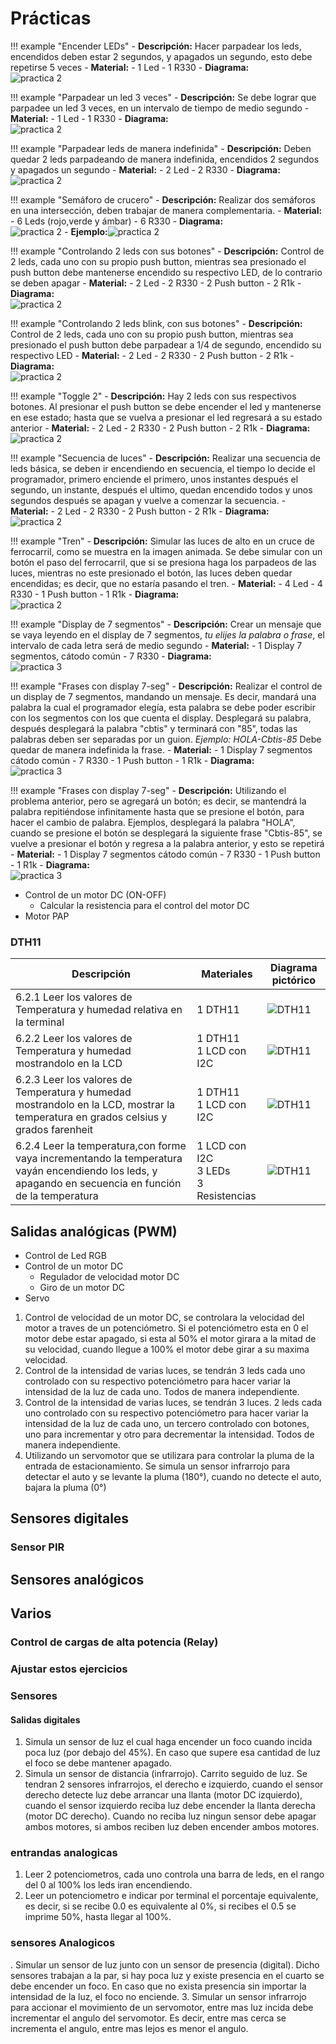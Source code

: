 # Prácticas

!!! example "Encender LEDs"
    - **Descripción:** Hacer parpadear los leds, encendidos deben estar 2 segundos, y apagados un segundo, esto debe repetirse 5 veces
    - **Material:** 
        - 1 Led
        - 1 R330 
    - **Diagrama:** <br> ![practica 2](imgs/1.2_pract.png)


!!! example "Parpadear un led 3 veces"
    - **Descripción:** Se debe lograr que parpadee un led 3 veces, en un intervalo de tiempo de medio segundo
    - **Material:** 
        - 1 Led
        - 1 R330 
    - **Diagrama:** <br> ![practica 2](imgs/1.2_pract.png)

!!! example "Parpadear leds de manera indefinida"
    - **Descripción:** Deben quedar 2 leds parpadeando de manera indefinida, encendidos 2 segundos y apagados un segundo
    - **Material:** 
        - 2 Led
        - 2 R330 
    - **Diagrama:** <br> ![practica 2](imgs/1.2_pract.png)


!!! example "Semáforo de crucero"
    - **Descripción:** Realizar dos semáforos en una intersección, deben trabajar de manera complementaria.
    - **Material:** 
        - 6 Leds (rojo,verde y ámbar)
        - 6 R330 
    - **Diagrama:** <br> ![practica 2](imgs/1.2.4_pract.png)
    - **Ejemplo:**![practica 2](imgs/semaforo.jpg)



!!! example "Controlando 2 leds con sus botones"
    - **Descripción:** Control de 2 leds, cada uno con su propio push button, mientras sea presionado el push button debe mantenerse encendido su respectivo LED, de lo contrario se deben apagar
    - **Material:** 
        - 2 Led
        - 2 R330 
        - 2 Push button
        - 2 R1k
    - **Diagrama:** <br> ![practica 2](imgs/2.1.4_pract.png)


!!! example "Controlando 2 leds blink, con sus botones"
    - **Descripción:** Control de 2 leds, cada uno con su propio push button, mientras sea presionado el push button debe parpadear a 1/4 de segundo, encendido su respectivo LED
    - **Material:** 
        - 2 Led
        - 2 R330 
        - 2 Push button
        - 2 R1k
    - **Diagrama:** <br> ![practica 2](imgs/2.1.4_pract.png)


!!! example "Toggle 2"
    - **Descripción:** Hay 2 leds con sus respectivos botones. Al presionar el push button se debe encender el led y mantenerse en ese estado; hasta que se vuelva a presionar el led regresará a su estado anterior
    - **Material:** 
        - 2 Led
        - 2 R330 
        - 2 Push button
        - 2 R1k
    - **Diagrama:** <br> ![practica 2](imgs/2.1.4_pract.png)

!!! example "Secuencia de luces"
    - **Descripción:** Realizar una secuencia de leds básica, se deben ir encendiendo en secuencia, el tiempo lo decide el programador, primero enciende el primero, unos instantes después el segundo, un instante, después el ultimo, quedan encendido todos y unos segundos después se apagan y vuelve a comenzar la secuencia.
    - **Material:** 
        - 2 Led
        - 2 R330 
        - 2 Push button
        - 2 R1k
    - **Diagrama:** <br> ![practica 2](imgs/secuencia.png)

!!! example "Tren"
    - **Descripción:** Simular las luces de alto en un cruce de ferrocarril, como se muestra en la imagen animada. Se debe simular con un botón el paso del ferrocarril, que si se presiona haga los parpadeos de las luces, mientras no este presionado el botón, las luces deben quedar encendidas; es decir, que no estaría pasando el tren. 
    - **Material:** 
        - 4 Led
        - 4 R330 
        - 1 Push button
        - 1 R1k
    - **Diagrama:** <br> ![practica 2](imgs/ferrocarril.gif)

!!! example "Display de 7 segmentos"
    - **Descripción:** Crear un mensaje que se vaya leyendo en el display de 7 segmentos, *tu elijes la palabra o frase*, el intervalo de cada letra será de medio segundo
    - **Material:** 
        - 1 Display 7 segmentos, cátodo común
        - 7 R330 
    - **Diagrama:** <br> ![practica 3](imgs/3.1.1_pract.png)

!!! example "Frases con display 7-seg"
    - **Descripción:** Realizar el control de un display de 7 segmentos, mandando un mensaje. Es decir, mandará una palabra la cual el programador elegía, esta palabra se debe poder escribir con los segmentos con los que cuenta el display. 
    Desplegará su palabra, después desplegará la palabra "cbtis" y terminará con "85", todas las palabras deben ser separadas por un guion. *Ejemplo: HOLA-Cbtis-85*
    Debe quedar de manera indefinida la frase.
    - **Material:** 
        - 1 Display 7 segmentos cátodo común
        - 7 R330 
        - 1 Push button
        - 1 R1k
    - **Diagrama:** <br> ![practica 3](imgs/3.1.1_pract.png)

!!! example "Frases con display 7-seg"
    - **Descripción:** Utilizando el problema anterior, pero se agregará un botón; es decir, se mantendrá la palabra repitiéndose infinitamente hasta que se presione el botón, para hacer el cambio de palabra. Ejemplos, desplegará la palabra "HOLA", cuando se presione el botón se desplegará la siguiente frase "Cbtis-85", se vuelve a presionar el botón y regresa a la palabra anterior, y esto se repetirá
    - **Material:** 
        - 1 Display 7 segmentos cátodo común
        - 7 R330 
        - 1 Push button
        - 1 R1k
    - **Diagrama:** <br> ![practica 3](imgs/3.1.4_pract.png)



- Control de un motor DC (ON-OFF)
  - Calcular la resistencia para el control del motor DC
- Motor PAP

### DTH11

Descripción| Materiales | Diagrama pictórico 
-|-|-
6.2.1 Leer los valores de Temperatura y humedad relativa en la terminal|1 DTH11<br>|![DTH11](imgs/dth11_1.png)
6.2.2 Leer los valores de Temperatura y humedad mostrandolo en la LCD|1 DTH11<br>1 LCD con I2C|![DTH11](imgs/dth11_lcd.png)
6.2.3 Leer los valores de Temperatura y humedad mostrandolo en la LCD, mostrar la temperatura en grados celsius y grados farenheit|1 DTH11<br>1 LCD con I2C|![DTH11](imgs/dth11_lcd.png)
6.2.4 Leer la temperatura,con forme vaya incrementando la temperatura vayán encendiendo los leds, y apagando en secuencia en función de la temperatura|1 LCD con I2C <br>3 LEDs<br>3 Resistencias|![DTH11](imgs/dth11_lcd_leds.png)

## Salidas analógicas (PWM)

- Control de Led RGB
- Control de un motor DC
  - Regulador de velocidad motor DC
  - Giro de un motor DC
- Servo

1. Control de velocidad de un motor DC, se controlara la velocidad del motor a traves de un potenciómetro. Si el potenciómetro esta en 0 el motor debe estar apagado, si esta al 50% el motor girara a la mitad de su velocidad, cuando llegue a 100% el motor debe girar a su maxima velocidad.
2. Control de la intensidad de varias luces, se tendrán 3 leds cada uno controlado con su respectivo potenciómetro para hacer variar la intensidad de la luz de cada uno. Todos de manera independiente.
3. Control de la intensidad de varias luces, se tendrán 3 luces. 2 leds cada uno controlado con su respectivo potenciómetro para hacer variar la intensidad de la luz de cada uno, un tercero controlado con botones, uno para incrementar y otro para decrementar la intensidad. Todos de manera independiente.
4. Utilizando un servomotor que se utilizara para controlar la pluma de la entrada de estacionamiento. Se simula un sensor infrarrojo para detectar el auto y se levante la pluma (180°), cuando no detecte el auto, bajara la pluma (0°)

## Sensores digitales

### Sensor PIR

## Sensores analógicos

## Varios

### Control de cargas de alta potencia (Relay)

### Ajustar estos ejercicios

### Sensores

#### Salidas digitales 
1. Simula un sensor de luz el cual haga encender un foco cuando incida poca luz (por debajo del 45%). En caso que supere esa cantidad de luz el foco se debe mantener apagado.
2. Simula un sensor de distancia (infrarrojo). Carrito seguido de luz. Se tendran 2 sensores infrarrojos, el derecho e izquierdo, cuando el sensor derecho detecte luz debe arrancar una llanta (motor DC izquierdo), cuando el sensor izquierdo reciba luz debe encender la llanta derecha (motor DC derecho). Cuando no reciba luz ningun sensor debe apagar ambos motores, si ambos reciben luz deben encender ambos motores.

### entrandas analogicas

1. Leer 2 potenciometros, cada uno controla una barra de leds, en el rango del 0 al 100% los leds iran encendiendo.
2. Leer un potenciometro e indicar por terminal el porcentaje equivalente, es decir, si se recibe 0.0 es equivalente al 0%, si recibes el 0.5 se imprime 50%, hasta llegar al 100%.

### sensores Analogicos

. Simular un sensor de luz junto con un sensor de presencia (digital). Dicho sensores trabajan a la par, si hay poca luz y existe presencia en el cuarto se debe encender un foco. En caso que no exista presencia sin importar la intensidad de la luz, el foco no enciende.
3. Simular un sensor infrarrojo para accionar el movimiento de un servomotor, entre mas luz incida debe incrementar el angulo del servomotor. Es decir, entre mas cerca se incrementa el angulo, entre mas lejos es menor el angulo.